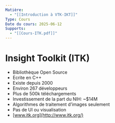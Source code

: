 ```yaml
---
Matière:
  - "[[Introduction à VTK-IKT]]"
Type: Cours
Date du cours: 2025-06-12
Supports:
  - "[[Cours-ITK.pdf]]"
---
```

# Insight Toolkit (ITK)
- Bibliothèque Open Source
- Ecrite en C++
- Existe depuis 2000
- Environ 267 développeurs
- Plus de 500k téléchargements
- Investissement de la part du NIH: ~$14M
- Algorithmes de traitement d’images seulement
- Pas de UI ou visualisation
- [www.itk.org](http://www.itk.org/)